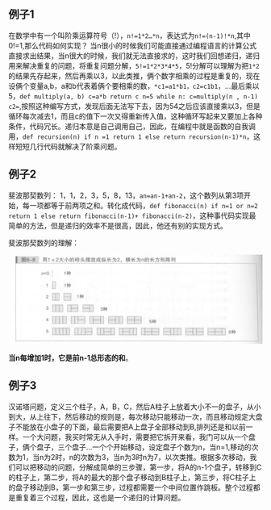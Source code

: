 
## 例子1
在数学中有一个叫阶乘运算符号（!），`n!=1*2…*n`，表达式为`n!=(n-1)!*n`,其中0!=1,那么代码如何实现？
当n很小的时候我们可能直接通过编程语言的计算公式直接求出结果，当n很大的时候，我们就无法直接求的，这时我们回想递归，递归用来解决重复的问题，将重复问题分解，`5!=1*2*3*4*5`，5!分解可以理解为把`1*2`的结果先存起来，然后再乘以3，以此类推，俩个数字相乘的过程是重复的，现在设俩个变量a,b，a和b代表着俩个要相乘的数，`*c1=a1*b1，c2=c1b1`，…最后乘以5，`def multiply(a, b) c=a*b return c n=5 while n: c=multiply(n , n-1) c2=`,按照这种编写方式，发现后面无法写下去，因为54之后应该直接乘以3，但是循环每次减去1，而且c的值下一次又得重新传入值，这种循环写起来又要加上各种条件，代码冗长。递归本意是自己调用自己，因此，在编程中就是函数的自我调用，`def recursion(n) if n =1 return 1 else return recursion(n-1)*n`，这样短短几行代码就解决了阶乘问题。
## 例子2
斐波那契数列： 1，1，2，3，5，8，13，`an=an-1+an-2`，这个数列从第3项开始，每一项都等于前两项之和。转化成代码，`def fibonacci(n) if n=1 or n=2 return 1 else return fibonacci(n-1)+ fibonacci(n-2)`，这种事代码实现最简单的方法，但是递归的效率不是很高，因此，他还有别的实现方式。

斐波那契数列的理解：

![摆砖头](摆砖头.png)

**当n每增加1时，它是前n-1总形态的和**。

## 例子3

汉诺塔问题，定义三个柱子，A，B，C，然后A柱子上放着大小不一的盘子，从小到大，从上往下，然后移动的规则是，每次移动只能移动一次，而且移动规定大盘子不能放在小盘子的下面，最后需要把A上盘子全部移动到B,排列还是和以前一样。一个大问题，我买时常无从入手时，需要把它拆开来看，我门可以从一个盘子，俩个盘子，三个盘子…一个个开始移动，设定盘子个数为n，当n=1,移动的次数为1，当n为2时，n的次数为3，当n为3时n为7，以次类推。根据多次移动，我们可以把移动的问题，分解成简单的三步骤，第一步，将A的n-1个盘子，转移到C的柱子上，第二步，将A的最大的那个盘子移动到B柱子上，第三步，将C柱子上的盘子移动到B，第一步和第三步，过程都需要一个中间位置作跳板。整个过程都是重复着三个过程，因此，这也是一个递归的计算问题。

